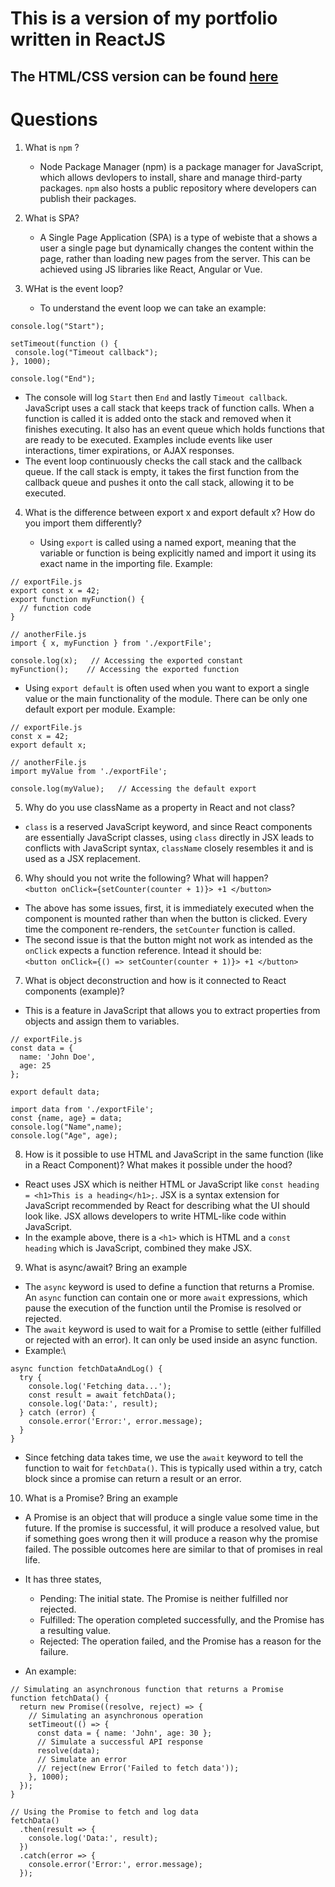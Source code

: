 # This is a version of my portfolio written in ReactJS
## The HTML/CSS version can be found [here](https://chrismungiria.github.io/mungiria_portfolio/)

# Questions
1. What is ```npm``` ?
   - Node Package Manager (npm) is a package manager for JavaScript, which allows devlopers to install, share and manage third-party packages. ```npm``` also hosts a public repository where developers can publish their packages.
  
2. What is SPA?
   - A Single Page Application (SPA) is a type of webiste that a shows a user a single page but dynamically changes the content within the page, rather than loading new pages from the server. This can be achieved using JS libraries like React, Angular or Vue.
  
3. WHat is the event loop?
   - To understand the event loop we can take an example:
 ```
console.log("Start");

setTimeout(function () {
  console.log("Timeout callback");
}, 1000);

console.log("End");
```
  - The console will log ```Start``` then ```End``` and lastly ```Timeout callback```. JavaScript uses a call stack that keeps track of function calls. When a function is called it is added onto the stack and removed when it finishes executing. It also has an event queue which holds functions that are ready to be executed. Examples include events like user interactions, timer expirations, or AJAX responses.
  - The event loop continuously checks the call stack and the callback queue. If the call stack is empty, it takes the first function from the callback queue and pushes it onto the call stack, allowing it to be executed.

4. What is the difference between export x and export default x? How do you import them differently?

   - Using ```export``` is called using a named export, meaning that the variable or function is being explicitly named and import it using its exact name in the importing file. Example:
  
```
// exportFile.js
export const x = 42;
export function myFunction() {
  // function code
}
```

```
// anotherFile.js
import { x, myFunction } from './exportFile';

console.log(x);   // Accessing the exported constant
myFunction();    // Accessing the exported function
```
   - Using ```export default``` is often used when you want to export a single value or the main functionality of the module. There can be only one default export per module. Example:

```
// exportFile.js
const x = 42;
export default x;
```

```
// anotherFile.js
import myValue from './exportFile';

console.log(myValue);   // Accessing the default export
```

5. Why do you use className as a property in React and not class?
- ```class``` is a reserved JavaScript keyword, and since React components are essentially JavaScript classes, using ```class``` directly in JSX leads to conflicts with JavaScript syntax, ```className``` closely resembles it and is used as a JSX replacement.

6. Why should you not write the following? What will happen?\
```<button onClick={setCounter(counter + 1)}> +1 </button>```
- The above has some issues, first, it is immediately executed when the component is mounted rather than when the button is clicked. Every time the component re-renders, the ```setCounter``` function is called.
- The second issue is that the button might not work as intended as the ```onClick``` expects a function reference. Intead it should be:\
  ```<button onClick={() => setCounter(counter + 1)}> +1 </button>```
7. What is object deconstruction and how is it connected to React components (example)?
- This is a feature in JavaScript that allows you to extract properties from objects and assign them to variables.

```
// exportFile.js
const data = {
  name: 'John Doe',
  age: 25
};

export default data;
```

```
import data from './exportFile';
const {name, age} = data;
console.log("Name",name);
console.log("Age", age);
```
8. How is it possible to use HTML and JavaScript in the same function (like in a React Component)? What makes it possible under the hood?

- React uses JSX which is neither HTML or JavaScript like ```const heading = <h1>This is a heading</h1>;```. JSX is a syntax extension for JavaScript recommended by React for describing what the UI should look like. JSX allows developers to write HTML-like code within JavaScript.
- In the example above, there is a ```<h1>``` which is HTML and a ```const heading``` which is JavaScript, combined they make JSX.


9. What is async/await? Bring an example

- The ```async``` keyword is used to define a function that returns a Promise. An ```async``` function can contain one or more ```await``` expressions, which pause the execution of the function until the Promise is resolved or rejected.
- The ```await``` keyword is used to wait for a Promise to settle (either fulfilled or rejected with an error). It can only be used inside an async function.
- Example:\
```
async function fetchDataAndLog() {
  try {
    console.log('Fetching data...');
    const result = await fetchData();
    console.log('Data:', result);
  } catch (error) {
    console.error('Error:', error.message);
  }
}
```
- Since fetching data takes time, we use the ```await``` keyword to tell the function to wait for ```fetchData()```. This is typically used within a try, catch block since a promise can return a result or an error.

10. What is a Promise? Bring an example

- A Promise is an object that will produce a single value some time in the future. If the promise is successful, it will produce a resolved value, but if something goes wrong then it will produce a reason why the promise failed. The possible outcomes here are similar to that of promises in real life.
- It has three states,
    - Pending: The initial state. The Promise is neither fulfilled nor rejected.
    - Fulfilled: The operation completed successfully, and the Promise has a resulting value.
    - Rejected: The operation failed, and the Promise has a reason for the failure.
 
- An example:

```
// Simulating an asynchronous function that returns a Promise
function fetchData() {
  return new Promise((resolve, reject) => {
    // Simulating an asynchronous operation
    setTimeout(() => {
      const data = { name: 'John', age: 30 };
      // Simulate a successful API response
      resolve(data);
      // Simulate an error
      // reject(new Error('Failed to fetch data'));
    }, 1000);
  });
}

// Using the Promise to fetch and log data
fetchData()
  .then(result => {
    console.log('Data:', result);
  })
  .catch(error => {
    console.error('Error:', error.message);
  });
```

